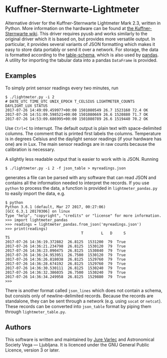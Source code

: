 # Kuffner-Sternwarte-Lightmeter

Alternative driver for the Kuffner-Sternwarte Lightmeter Mark 2.3, written in
Python. More information on the hardware can be found at [the
Kuffner-Sternwarte
wiki](http://kuffner-sternwarte.at/hms/wiki/index.php5?title=Lightmeter). This
driver requires pyusb and works similarly to the original driver which it is
based on, but provides more versatile output. In particular, it provides
several variants of JSON formatting which makes it easy to store data portably
or send it over a network. For storage, the data is formatted according to the
[table-schema](https://specs.frictionlessdata.io/table-schema/), which is also
used by [pandas](http://pandas.pydata.org/). A utility for importing the
tabular data into a pandas `DataFrame` is provided.

## Examples

To simply print sensor readings every two minutes, run

    $ ./lightmeter.py -i 2
    # DATE_UTC TIME_UTC UNIX_EPOCH T_CELSIUS LIGHTMETER_COUNTS DAYLIGHT_LUX STATUS
    2017-07-26 14:49:09.459977+00:00 1501080549 26.7 1523160 72.4 OK
    2017-07-26 14:51:09.598521+00:00 1501080669 26.6 1520880 71.7 OK
    2017-07-26 14:53:09.686995+00:00 1501080789 26.6 1519440 70.2 OK

Use `Ctrl+C` to interrupt. The default output is plain text with
space-delimited columns. The comment that is printed first labels the columns.
Temperature is in degrees Celsius and the daylight sensor readings (if your
hardware has one) are in Lux. The main sensor readings are in raw counts
because the calibration is necessary.

A slightly less readable output that is easier to work with is JSON. Running

    $ ./lightmeter.py -i 2 -f json_table > myreadings.json

generates a file can be parsed with any software that can read JSON and
contains all the information needed to interpret the records. If you use
`python` to process the data, a function is provided in `lightmeter_pandas.py`
to easily import the data, e.g.

    $ python
    Python 3.6.1 (default, Mar 27 2017, 00:27:06)
    [GCC 6.3.1 20170306] on linux
    Type "help", "copyright", "credits" or "license" for more information.
    >>> import lightmeter_pandas
    >>> readings = lightmeter_pandas.from_json('myreadings.json')
    >>> print(readings)
                                      T        L   D     S
    TS
    2017-07-26 14:36:19.372882  26.8125  1531200  79  True
    2017-07-26 14:36:21.234798  26.8125  1530120  79  True
    2017-07-26 14:36:23.090475  26.8125  1530840  79  True
    2017-07-26 14:36:24.953951  26.7500  1530120  79  True
    2017-07-26 14:36:26.818038  26.8125  1529760  79  True
    2017-07-26 14:36:28.674192  26.8125  1529760  79  True
    2017-07-26 14:36:30.530111  26.8125  1530240  79  True
    2017-07-26 14:36:32.386035  26.7500  1530240  79  True
    2017-07-26 14:36:34.249958  26.8125  1529880  79  True
    >>>

There is another format called `json_lines` which does not contain a schema,
but consists only of newline-delimited records. Because the records are
standalone, they can be sent through a network (e.g. using `socat` or
`netcat`). These records can be converted into `json_table` format by piping
them through `lightmeter_table.py`.

## Authors

This software is written and maintained by [Jure
Varlec](mailto:jure.varlec@ad-vega.si) and Astronomical Society Vega —
Ljubljana. It is licenced under the GNU General Public Licence, version 3 or
later.
